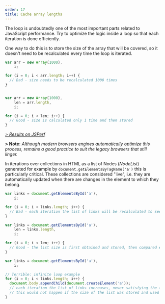```yaml
---
order: 17
title: Cache array lengths
---
```


The loop is undoubtedly one of the most important parts related to JavaScript performance. Try to optimize the logic inside a loop so that each iteration is done efficiently.

One way to do this is to store the size of the array that will be covered, so it doesn't need to be recalculated every time the loop is iterated.

```js
var arr = new Array(1000),
    i;

for (i = 0; i < arr.length; i++) {
  // Bad - size needs to be recalculated 1000 times
}
```
```js

var arr = new Array(1000),
    len = arr.length,
    i;

for (i = 0; i < len; i++) {
  // Good - size is calculated only 1 time and then stored
}
```

*[> Results on JSPerf](http://jsperf.com/browser-diet-cache-array-length/)*

**> Note:** *Although modern browsers engines automatically optimize this process, remains a good practice to suit the legacy browsers that still linger.*

In iterations over collections in HTML as a list of Nodes (*NodeList*) generated for example by `document.getElementsByTagName('a')` this is particularly critical. These collections are considered "live", i.e. they are automatically updated when there are changes in the element to which they belong.

```js
var links = document.getElementsById('a'),
    i;

for (i = 0; i < links.length; i++) {
  // Bad - each iteration the list of links will be recalculated to see if there was a change
}
```
```js
var links = document.getElementsById('a'),
    len = links.length,
    i;

for (i = 0; i < len; i++) {
  // Good - the list size is first obtained and stored, then compared each iteration
}
```
```js
var links = document.getElementsById('a'),
    i;

// Terrible: infinite loop example
for (i = 0; i < links.length; i++) {
  document.body.appendChild(document.createElement('a'));
  // each iteration the list of links increases, never satisfying the termination condition of the loop
  // this would not happen if the size of the list was stored and used as a condition
}
```
